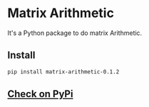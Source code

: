 
# Matrix Arithmetic



It's a Python package to do matrix Arithmetic.
## Install

```bash
pip install matrix-arithmetic-0.1.2
```

## [Check on PyPi](https://github.com/nirajacharya2/mml_api/tree/master)

